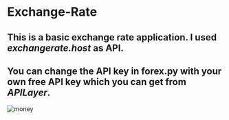 # Exchange-Rate

## This is a basic exchange rate application. I used ***exchangerate.host*** as API. 

## You can change the API key in **forex.py** with your own free **API key** which you can get from ***APILayer***.

![money](https://user-images.githubusercontent.com/118891768/232356278-3884b8f4-e43c-496f-bc38-60df7e19f8c7.gif)
